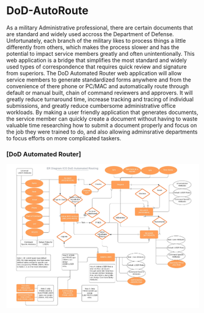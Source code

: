 # DoD-AutoRoute
As a military Administrative professional, there are certain documents that are standard and widely used accross the Department of Defense. Unfortunately, each branch of the military likes to process things a little differently from others, which makes the process slower and has the potential to impact service members greatly and often unintentionally. This web application is a bridge that simplifies the most standard and widely used types of correspondence that requires quick review and signature from superiors. The DoD Automated Router web application will allow service members to generate standardized forms anywhere and from the convenience of there phone or PC/MAC and automatically route through default or manual built, chain of command reviewers and approvers. It will greatly reduce turnaround time, increase tracking and tracing of individual submissions, and greatly reduce cumbersome administrative office workloads. By making a user friendly application that generates documents, the service member can quickly create a document without having to waste valuable time researching how to submit a document properly and focus on the job they were trained to do, and also allowing adminsrative departments to focus efforts on more complicated taskers. 

### [DoD Automated Router]
![Dod Automated Router](DODAR-ERD.jpeg) 

